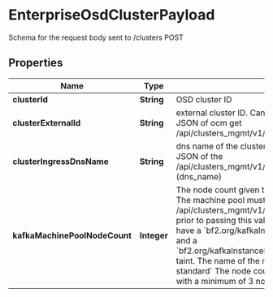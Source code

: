 

# EnterpriseOsdClusterPayload

Schema for the request body sent to /clusters POST

## Properties

Name | Type | Description | Notes
------------ | ------------- | ------------- | -------------
**clusterId** | **String** | OSD cluster ID | 
**clusterExternalId** | **String** | external cluster ID. Can be obtained from the response JSON of ocm get /api/clusters_mgmt/v1/clusters/&lt;cluster_id&gt; | 
**clusterIngressDnsName** | **String** | dns name of the cluster. Can be obtained from the response JSON of the /api/clusters_mgmt/v1/clusters/&lt;cluster_id&gt;/ingresses (dns_name) | 
**kafkaMachinePoolNodeCount** | **Integer** | The node count given to the created kafka machine pool.  The machine pool must be created via /api/clusters_mgmt/v1/clusters/&lt;cluster_id&gt;/machine_pools prior to passing this value. The created machine pool must have a &#x60;bf2.org/kafkaInstanceProfileType&#x3D;standard&#x60; label and a &#x60;bf2.org/kafkaInstanceProfileType&#x3D;standard:NoExecute&#x60; taint. The name of the machine pool must be &#x60;kafka-standard&#x60;  The node count value has to be a multiple of 3 with a minimum of 3 nodes. | 




